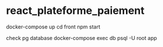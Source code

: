 # react_plateforme_paiement
  docker-compose up 
  cd front
    npm start
  
  check pg database 
    docker-compose exec db psql -U root app
  